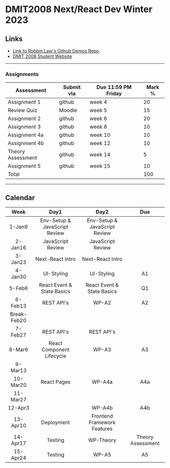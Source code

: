 # DMIT2008 Next/React Dev Winter 2023

## Links

- [Link to Robbin Law's Github Demos Repo](https://github.com/RobbinLawJavaScript/next-react-demos)
- [DMIT 2008 Student Website](https://dmit-2008.github.io/dmit2008/)

---

### Assignments

| Assessment | Submit via | Due 11:59 PM Friday | Mark %|
|---|---|---|---|
| Assignment 1 | github | week 4  | 20 |
| Review Quiz | Moodle | week 5  | 15 |
| Assignment 2 | github | week 6  | 20 |
| Assignment 3 | github | week 8  | 10 |
| Assignment 4a| github | week 10  | 10 |
| Assignment 4b| github | week 12  | 10 |
| Theory Assessment | github | week 14  | 5 |
| Assignment 5 | github | week 15  | 10 |
|Total|||100|

---

## Calendar

|Week|Day1|Day2|Due|
|:-:|:-:|:-:|:-:|
|1-Jan9|Env-Setup & JavaScript Review|Env-Setup & JavaScript Review|
|2-Jan16|JavaScript Review|JavaScript Review|
|3-Jan23|Next-React Intro|Next-React Intro|
|4-Jan30|UI-Styling|UI-Styling|A1|
|5-Feb6|React Event & State Basics|React Event & State Basics|Q1|
|6-Feb13|REST API's|WP-A2|A2|
|Break-Feb20||||
|7-Feb27|REST API's|REST API's|
|8-Mar6|React Component Lifecycle|WP-A3|A3|
|9-Mar13|||
|10-Mar20|React Pages|WP-A4a|A4a|
|11-Mar27|||
|12-Apr3||WP-A4b|A4b|
|13-Apr10|Deployment|Frontend Framework Features|
|14-Apr17|Testing|WP-Theory|Theory Assessment|
|15-Apr24|Testing|WP-A5|A5|
